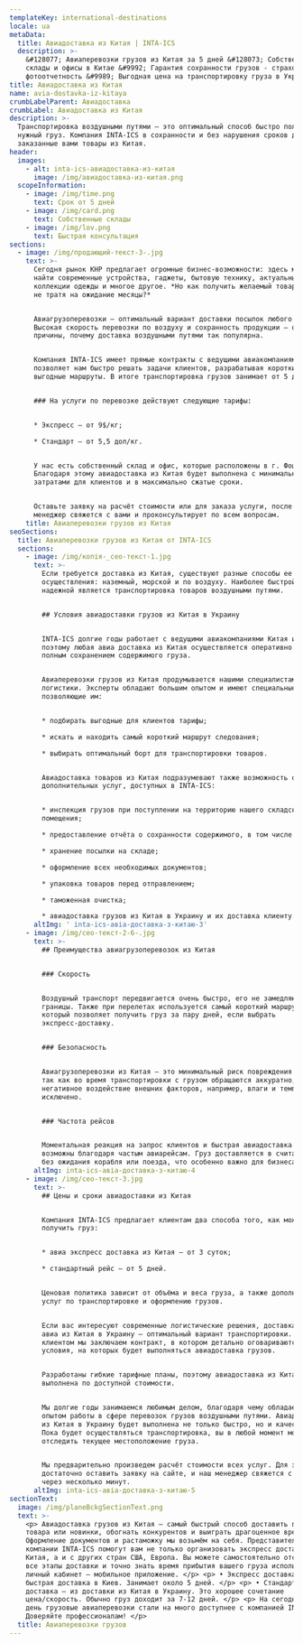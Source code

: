 ```yaml
---
templateKey: international-destinations
locale: ua
metaData:
  title: Авиадоставка из Китая | INTA-ICS
  description: >-
    &#128077; Авиаперевозки грузов из Китая за 5 дней &#128073; Собственные
    склады и офисы в Китае &#9992; Гарантия сохранности грузов - страхование и
    фотоотчетность &#9989; Выгодная цена на транспортировку груза в Украину
title: Авиадоставка из Китая
name: avia-dostavka-iz-kitaya
crumbLabelParent: Авиадоставка
crumbLabel: Авиадоставка из Китая
description: >-
  Транспортировка воздушными путями — это оптимальный способ быстро получить
  нужный груз. Компания INTA-ICS в сохранности и без нарушения сроков доставит
  заказанные вами товары из Китая.
header:
  images:
    - alt: inta-ics-авиадоставка-из-китая
      image: /img/авиадоставка-из-китая.png
  scopeInformation:
    - image: /img/time.png
      text: Срок от 5 дней
    - image: /img/card.png
      text: Собственные склады
    - image: /img/lov.png
      text: Быстрая консультация
sections:
  - image: /img/продающий-текст-3-.jpg
    text: >-
      Сегодня рынок КНР предлагает огромные бизнес-возможности: здесь можно
      найти современные устройства, гаджеты, бытовую технику, актуальные
      коллекции одежды и многое другое. *Но как получить желаемый товар быстро,
      не тратя на ожидание месяцы?*


      Авиагрузоперевозки — оптимальный вариант доставки посылок любого масштаба.
      Высокая скорость перевозки по воздуху и сохранность продукции — основные
      причины, почему доставка воздушными путями так популярна.


      Компания INTA-ICS имеет прямые контракты с ведущими авиакомпаниями. Это
      позволяет нам быстро решать задачи клиентов, разрабатывая короткие и
      выгодные маршруты. В итоге транспортировка грузов занимает от 5 дней. 


      ### На услуги по перевозке действуют следующие тарифы:


      * Экспресс — от 9$/кг;

      * Стандарт — от 5,5 дол/кг.


      У нас есть собственный склад и офис, которые расположены в г. Фошань.
      Благодаря этому авиадоставка из Китая будет выполнена с минимальными
      затратами для клиентов и в максимально сжатые сроки.


      Оставьте заявку на расчёт стоимости или для заказа услуги, после чего наш
      менеджер свяжется с вами и проконсультирует по всем вопросам.
    title: Авиаперевозки грузов из Китая
seoSections:
  title: Авиаперевозки грузов из Китая от INTA-ICS
  sections:
    - image: /img/копія-_сео-текст-1.jpg
      text: >-
        Если требуется доставка из Китая, существуют разные способы ее
        осуществления: наземный, морской и по воздуху. Наиболее быстрой и
        надежной является транспортировка товаров воздушными путями.


        ## Условия авиадоставки грузов из Китая в Украину


        INTA-ICS долгие годы работает с ведущими авиакомпаниями Китая и Украины,
        поэтому любая авиа доставка из Китая осуществляется оперативно и с
        полным сохранением содержимого груза.


        Авиаперевозки грузов из Китая продумывается нашими специалистами в сфере
        логистики. Эксперты обладают большим опытом и имеют специальные знания,
        позволяющие им:


        * подбирать выгодные для клиентов тарифы;

        * искать и находить самый короткий маршрут следования;

        * выбирать оптимальный борт для транспортировки товаров.


        Авиадоставка товаров из Китая подразумевают также возможность оказания
        дополнительных услуг, доступных в INTA-ICS:


        * инспекция грузов при поступлении на территорию нашего складского
        помещения;

        * предоставление отчёта о сохранности содержимого, в том числе с фото;

        * хранение посылки на складе;

        * оформление всех необходимых документов;

        * упаковка товаров перед отправлением;

        * таможенная очистка;

        * авиадоставка грузов из Китая в Украину и их доставка клиенту.
      altImg: ' inta-ics-авіа-доставка-з-китаю-3'
    - image: /img/сео-текст-2-6-.jpg
      text: >-
        ## Преимущества авиагрузоперевозок из Китая


        ### Скорость


        Воздушный транспорт передвигается очень быстро, его не замедляют
        границы. Также при перелетах используется самый короткий маршрут,
        который позволяет получить груз за пару дней, если выбрать
        экспресс-доставку.


        ### Безопасность


        Авиагрузоперевозки из Китая — это минимальный риск повреждения товаров,
        так как во время транспортировки с грузом обращаются аккуратно, а
        негативное воздействие внешних факторов, например, влаги и температур —
        исключено.


        ### Частота рейсов


        Моментальная реакция на запрос клиентов и быстрая авиадоставка из Китая
        возможны благодаря частым авиарейсам. Груз доставляется в считанные дни,
        без ожидания корабля или поезда, что особенно важно для бизнеса.
      altImg: inta-ics-авіа-доставка-з-китаю-4
    - image: /img/сео-текст-3.jpg
      text: >-
        ## Цены и сроки авиадоставки из Китая


        Компания INTA-ICS предлагает клиентам два способа того, как можно
        получить груз:


        * авиа экспресс доставка из Китая — от 3 суток;

        * стандартный рейс — от 5 дней.


        Ценовая политика зависит от объёма и веса груза, а также дополнительных
        услуг по транспортировке и оформлению грузов.


        Если вас интересуют современные логистические решения, доставка грузов
        авиа из Китая в Украину — оптимальный вариант транспортировки. С каждым
        клиентом мы заключаем контракт, в котором детально оговариваются
        условия, на которых будет выполняться авиадоставка грузов.


        Разработаны гибкие тарифные планы, поэтому авиадоставка из Китая будет
        выполнена по доступной стоимости.


        Мы долгие годы занимаемся любимым делом, благодаря чему обладаем большим
        опытом работы в сфере перевозок грузов воздушными путями. Авиадоставка
        из Китая в Украину будет выполнена не только быстро, но и качественно.
        Пока будет осуществляться транспортировка, вы в любой момент можете
        отследить текущее местоположение груза.


        Мы предварительно произведем расчёт стоимости всех услуг. Для этого вам
        достаточно оставить заявку на сайте, и наш менеджер свяжется с вами
        через несколько минут.
      altImg: inta-ics-авіа-доставка-з-китаю-5
sectionText:
  image: /img/planeBckgSectionText.png
  text: >-
    <p> Авиадоставка грузов из Китая — самый быстрый способ доставить партию
    товара или новинки, обогнать конкурентов и выиграть драгоценное время.
    Оформление документов и растаможку мы возьмём на себя. Представители
    компании INTA-ICS помогут вам не только организовать экспресс доставку из
    Китая, а и с других стран США, Европа. Вы можете самостоятельно отслеживать
    все этапы доставки и точно знать время прибытия вашего груза использую
    личный кабинет – мобильное приложение. </p> <p> • Экспресс доставка —
    быстрая доставка в Киев. Занимает около 5 дней. </p> <p> • Стандартная
    доставка – из доставки из Китая в Украину. Это хорошее сочетание
    цена/скорость. Обычно груз доходит за 7-12 дней. </p> <p> На сегодняшний
    день грузовые авиаперевозки стали на много доступнее с компанией INTA-ICS!
    Доверяйте профессионалам! </p>
  title: Авиаперевозки грузов
---
```

